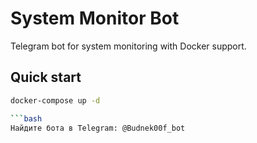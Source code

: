 # System Monitor Bot

Telegram bot for system monitoring with Docker support.


## Quick start
```bash
docker-compose up -d

```bash
Найдите бота в Telegram: @Budnek00f_bot